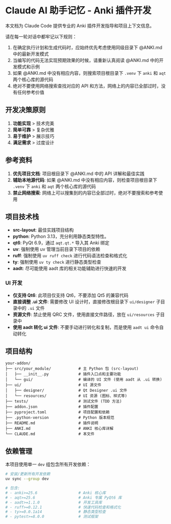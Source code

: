 # Claude AI 助手记忆 - Anki 插件开发

本文档为 Claude Code 提供专业的 Anki 插件开发指导和项目上下文信息。

请在每一轮对话中都牢记以下规则：

1. 在确定执行计划和生成代码时，应始终优先考虑使用同级目录下 @ANKI.md 中的最新开发模式
2. 当编写的代码无法实现预期效果的时候，请重新认真阅读  @ANKI.md 中的开发模式和示例
3. 如果 @ANKI.md 中没有相应内容，则搜索项目根目录下 `.venv` 下 `anki` 和 `aqt` 两个核心库的源代码
4. 绝对不要使用网络搜索查找对应的 API 和方法，网络上的内容已全部过时，没有任何参考价值

## 开发决策原则

1. **功能实现** > 技术完美
2. **简单可靠** > 复杂优雅  
3. **易于维护** > 展示技巧
4. **满足需求** > 过度设计

## 参考资料

1. **优先项目文档**: 项目根目录下 @ANKI.md 中的 API 详解和最佳实践
2. **辅助本地源代码**: 如果 @ANKI.md 中没有相应内容，则检查项目根目录下 `.venv` 下 `anki` 和 `aqt` 两个核心库的源代码
3. **禁止网络搜索**: 网络上可以搜集到的内容已全部过时，绝对不要搜索和参考使用

## 项目技术栈

- **src-layout**: 最佳实践项目结构
- **python**: Python 3.13，充分利用静态类型特性。
- **qt6**: PyQt 6.9，通过 `aqt.qt.*` 导入其 Anki 绑定
- **uv**: 强制使用 uv 管理当前目录下项目的依赖
- **ruff**: 强制使用 `uv ruff check` 进行代码语法检查和格式化
- **ty**: 强制使用 `uv ty check` 进行静态类型检查
- **aadt**: 尽可能使用 aadt 库的相关功能辅助进行快速的开发

### UI 开发

- **仅支持 Qt6**: 此项目仅支持 Qt6，不要添加 Qt5 的兼容代码
- **直接调整 .ui 文件**: 需要修改 UI 设计时，直接修改根目录下 `ui/designer` 子目录中的 `.ui` 文件
- **资源文件**: 禁止使用 QRC 文件，使用直接文件路径，放在 `ui/resources` 子目录中
- **使用 aadt 转化 ui 文件**: 不要手动进行转化和复制，而是使用 `aadt ui` 命令自动转化 

## 项目结构

```
your-addon/
├── src/your_module/            # 主 Python 包 (src-layout)
│   ├── __init__.py             # 插件入口点和主要功能
│   └── gui/                    # 编译的 UI 文件 (使用 aadt 从 .ui 转换)
├── ui/                         # UI 源文件
│   ├── designer/               # Qt Designer .ui 文件
│   └── resources/              # UI 资源 (图标、样式等)
├── tests/                      # 测试文件 (TDD 方法)
├── addon.json                  # 插件配置
├── pyproject.toml              # 项目配置和依赖
├── .python-version             # Python 版本规范
├── README.md                   # 插件说明
├── ANKI.md                     # ANKI 核心库详解
└── CLAUDE.md                   # 本文件
```

## 依赖管理

本项目使用单一 `dev` 组包含所有开发依赖：

```bash
# 安装/更新所有开发依赖
uv sync --group dev

# 包含:
# - anki>=25.6                  # Anki 核心库
# - aqt>=25.6                   # Anki 专属 PyQt6 库
# - aadt>=1.1.0                 # 开发工具库
# - ruff>=0.12.1                # 快速代码检查和格式化
# - ty>=0.0.1a14                # 静态类型检查
# - pytest>=8.0.0               # 测试框架
```
